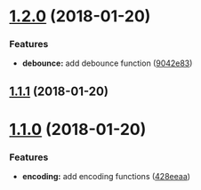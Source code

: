 <a name="1.2.0"></a>
# [1.2.0](https://github.com/Beg-in/util/compare/1.1.1...1.2.0) (2018-01-20)


### Features

* **debounce:** add debounce function ([9042e83](https://github.com/Beg-in/util/commit/9042e83))



<a name="1.1.1"></a>
## [1.1.1](https://github.com/Beg-in/util/compare/1.1.0...1.1.1) (2018-01-20)



<a name="1.1.0"></a>
# [1.1.0](https://github.com/Beg-in/util/compare/428eeaa...1.1.0) (2018-01-20)


### Features

* **encoding:** add encoding functions ([428eeaa](https://github.com/Beg-in/util/commit/428eeaa))



